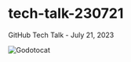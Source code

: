 # tech-talk-230721

GitHub Tech Talk - July 21, 2023

![Godotocat](https://octodex.github.com/images/godotocat.png)
